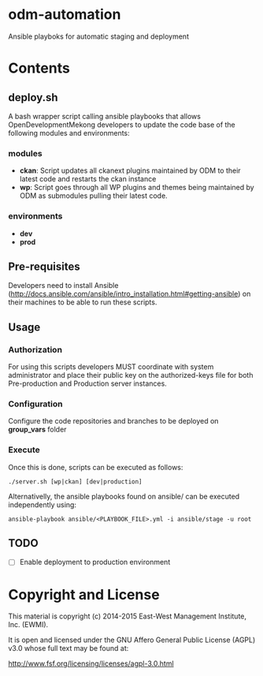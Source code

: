 # odm-automation

Ansible playboks for automatic staging and deployment

# Contents

## deploy.sh

A bash wrapper script calling ansible playbooks that allows OpenDevelopmentMekong developers to update the code base of the following modules and environments:

### modules

- **ckan**: Script updates all ckanext plugins maintained by ODM to their latest code and restarts the ckan instance
- **wp**: Script goes through all WP plugins and themes being maintained by ODM as submodules pulling their latest code.

### environments

- **dev**
- **prod**

## Pre-requisites

Developers need to install Ansible (http://docs.ansible.com/ansible/intro_installation.html#getting-ansible) on their machines to be able to run these scripts.

## Usage

### Authorization

For using this scripts developers MUST coordinate with system administrator and place their public key on the authorized-keys file for both Pre-production and Production server instances.

### Configuration

Configure the code repositories and branches to be deployed on **group_vars** folder

### Execute

Once this is done, scripts can be executed as follows:

```
./server.sh [wp|ckan] [dev|production]
```

Alternativelly, the ansible playbooks found on ansible/ can be executed independently using:

```
ansible-playbook ansible/<PLAYBOOK_FILE>.yml -i ansible/stage -u root
```

## TODO

 - [ ] Enable deployment to production environment

# Copyright and License

This material is copyright (c) 2014-2015 East-West Management Institute, Inc. (EWMI).

It is open and licensed under the GNU Affero General Public License (AGPL) v3.0 whose full text may be found at:

http://www.fsf.org/licensing/licenses/agpl-3.0.html
